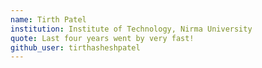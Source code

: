 ```yaml
---
name: Tirth Patel
institution: Institute of Technology, Nirma University
quote: Last four years went by very fast!
github_user: tirthasheshpatel
---
```

